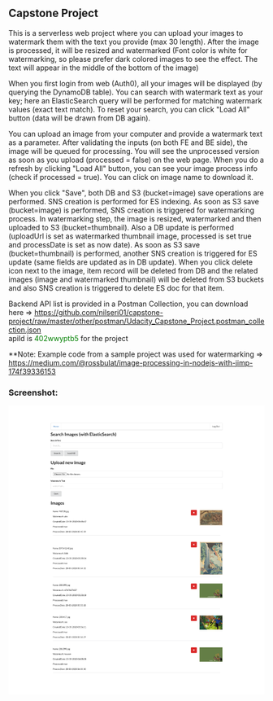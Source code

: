 ## Capstone Project

This is a serverless web project where you can upload your images to watermark them with the text you provide (max 30 length).
After the image is processed, it will be resized and watermarked (Font color is white for watermarking, so please prefer dark colored images to see the effect. The text will appear in the middle of the bottom of the image)

When you first login from web (Auth0), all your images will be displayed (by querying the DynamoDB table).
You can search with watermark text as your key; here an ElasticSearch query will be performed for matching watermark values (exact text match).
To reset your search, you can click "Load All" button (data will be drawn from DB again).

You can upload an image from your computer and provide a watermark text as a parameter. After validating the inputs (on both FE and BE side), the image will be queued for processing. You will see the unprocessed version as soon as you upload (processed = false) on the web page. When you do a refresh by clicking "Load All" button, you can see your image process info (check if processed = true). You can click on image name to download it.

When you click "Save", both DB and S3 (bucket=image) save operations are performed. SNS creation is performed for ES indexing.
As soon as S3 save (bucket=image) is performed, SNS creation is triggered for watermarking process. 
In watermarking step, the image is resized, watermarked and then uploaded to S3 (bucket=thumbnail). Also a DB update is performed (uploadUrl is set as watermarked thumbnail image, processed is set true and processDate is set as now date).
As soon as S3 save (bucket=thumbnail) is performed, another SNS creation is triggered for ES update (same fields are updated as in DB update).
When you click delete icon next to the image, item record will be deleted from DB and the related images (image and watermarked thumbnail) will be deleted from S3 buckets and also SNS creation is triggered to delete ES doc for that item.

Backend API list is provided in a Postman Collection, you can download here => https://github.com/nilseri01/capstone-project/raw/master/other/postman/Udacity_Capstone_Project.postman_collection.json  
apiId is <font color="green">402wwyptb5</font> for the project

**Note: Example code from a sample project was used for watermarking => https://medium.com/@rossbulat/image-processing-in-nodejs-with-jimp-174f39336153

### Screenshot:
![web page](https://github.com/nilseri01/capstone-project/raw/master/other/screenshots/screenshot.png)